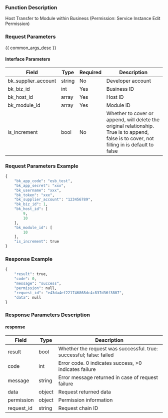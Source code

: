 ### Function Description

Host Transfer to Module within Business (Permission: Service Instance Edit Permission)

### Request Parameters

{{ common_args_desc }}

#### Interface Parameters

| Field               | Type   | Required | Description                                                  |
| ------------------- | ------ | -------- | ------------------------------------------------------------ |
| bk_supplier_account | string | No       | Developer account                                            |
| bk_biz_id           | int    | Yes      | Business ID                                                  |
| bk_host_id          | array  | Yes      | Host ID                                                      |
| bk_module_id        | array  | Yes      | Module ID                                                    |
| is_increment        | bool   | No       | Whether to cover or append, will delete the original relationship. True is to append, false is to cover, not filling in is default to false |

### Request Parameters Example

```python
{
    "bk_app_code": "esb_test",
    "bk_app_secret": "xxx",
    "bk_username": "xxx",
    "bk_token": "xxx",
    "bk_supplier_account": "123456789",
    "bk_biz_id": 1,
    "bk_host_id": [
        9,
        10
    ],
    "bk_module_id": [
        10
    ],
    "is_increment": true
}
```

### Response Example

```python
{
    "result": true,
    "code": 0,
    "message": "success",
    "permission": null,
    "request_id": "e43da4ef221746868dc4c837d36f3807",
    "data": null
}
```

### Response Parameters Description

#### response

| Field       | Type   | Description                                                  |
| ---------- | ------ | ------------------------------------------------------------ |
| result     | bool   | Whether the request was successful. true: successful; false: failed |
| code       | int    | Error code. 0 indicates success, >0 indicates failure        |
| message    | string | Error message returned in case of request failure            |
| data       | object | Request returned data                                        |
| permission | object | Permission information                                       |
| request_id | string | Request chain ID                                             |